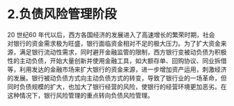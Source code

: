# 2.负债风险管理阶段

20 世纪60 年代以后，西方各国经济的发展进入了高速增长的繁荣时期，社会<br />
    对银行的资金需求极为旺盛，银行面临资金相对不足的极大压力。为了扩大资金来<br />
    源，满足银行流动性需求，同时避开金融监管的限制，西方银行变被动负债为积极<br />
    性的主动负债，开始大量创新并使用金融工具，如大额存单、回购协议、同业拆借<br />
    等，利用发达的金融市场来扩大银行的资金来源，进一步增加资产运用，刺激经济<br />
    的发展。银行被动负债方式向主动负债方式的转变，导致了银行业的一场革命，但<br />
    同时负债规模的扩大，也加大了银行经营的风险，使银行的经营环境更加恶劣。在<br />
  这种情况下，银行风险管理的重点转向负债风险管理。